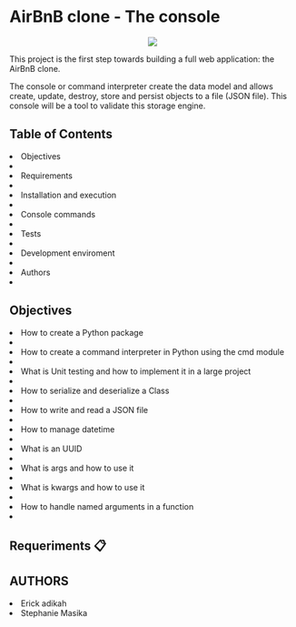 # AirBnB clone - The console

<p align= "center">
<img src= https://s3.amazonaws.com/alx-intranet.hbtn.io/uploads/medias/2018/6/65f4a1dd9c51265f49d0.png?X-Amz-Algorithm=AWS4-HMAC-SHA256&X-Amz-Credential=AKIARDDGGGOUSBVO6H7D%2F20221026%2Fus-east-1%2Fs3%2Faws4_request&X-Amz-Date=20221026T123011Z&X-Amz-Expires=86400&X-Amz-SignedHeaders=host&X-Amz-Signature=07c2ba8525066a5f354d935b155e1015acf74be6fe53dfc6faedc1e124281562>
</p>

This project is the first step towards building a full web application: the AirBnB clone.

The console or command interpreter create the data model and allows create, update, destroy, store and persist objects to a file (JSON file). This console will be a tool to validate this storage engine.

<h2>Table of Contents</h2>

<li>Objectives<li>
<li>Requirements<li>
<li>Installation and execution<li>
<li>Console commands<li>
<li>Tests<li>
<li>Development enviroment<li>
<li>Authors<li>

<h2>Objectives</h2>

<li>How to create a Python package<li>
<li>How to create a command interpreter in Python using the cmd module<li>
<li>What is Unit testing and how to implement it in a large project<li>
<li>How to serialize and deserialize a Class<li>
<li>How to write and read a JSON file<li>
<li>How to manage datetime<li>
<li>What is an UUID<li>
<li>What is args and how to use it<li>
<li>What is kwargs and how to use it <li>
<li>How to handle named arguments in a function<li>

<h2>Requeriments 📋</h2>

<h2>AUTHORS</h2>

<li>Erick adikah</li>
<li>Stephanie Masika</li>
